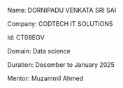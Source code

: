 Name: DORNIPADU VENKATA SRI SAI

Company: CODTECH IT SOLUTIONS

Id: CT08EGV

Domain: Data science

Duration: December to January 2025

Mentor: Muzammil Ahmed
